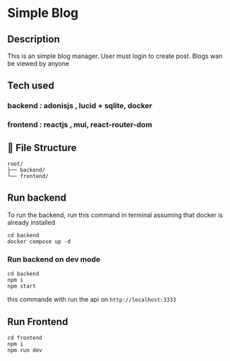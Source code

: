 # Simple Blog

## Description

This is an simple blog manager. User must login to create post. Blogs wan be viewed by anyone 

## Tech used

### backend : adonisjs , lucid + sqlite, docker
### frontend : reactjs , mui, react-router-dom

## 📁 **File Structure**

```
root/
├── backend/
└── frontend/
```

## Run backend 

To run the backend, run this command in terminal assuming that docker is already installed

```
cd backend
docker compose up -d
```

### Run backend on dev mode

```
cd backend
npm i
npm start
```


this commande with run the api on `http://localhost:3333`

## Run Frontend

```
cd frontend
npm i
npm run dev
```

